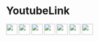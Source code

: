 # YoutubeLink
<a href="https://www.youtube.com/"><img height="30px" src="https://img.shields.io/badge/youtube-2e59c7.svg?style=for-the-badge&logo=cyclic&logoColor=white"><img></a>
<a href="https://www.google.com/"><img height="30px" src="https://img.shields.io/badge/google-2e59c7.svg?style=for-the-badge&logo=cyclic&logoColor=white"><img></a>
<a href="https://www.crazygames.com/"><img height="30px" src="https://img.shields.io/badge/crazygames-2e59c7.svg?style=for-the-badge&logo=cyclic&logoColor=white"><img></a>
<a href="https://www.tiktok.com/"><img height="30px" src="https://img.shields.io/badge/TikTok-2e59c7.svg?style=for-the-badge&logo=cyclic&logoColor=white"><img></a>
<a href="https://hypertabs.cc/"><img height="30px" src="https://img.shields.io/badge/hypertabs-2e59c7.svg?style=for-the-badge&logo=cyclic&logoColor=white"><img></a>
<a href="https://remotedesktop.google.com/access"><img height="30px" src="https://img.shields.io/badge/RemoteDesk-2e59c7.svg?style=for-the-badge&logo=cyclic&logoColor=white"><img></a>
<a href="https://chat.openai.com/chat"><img height="30px" src="https://img.shields.io/badge/ChatGPT-2e59c7.svg?style=for-the-badge&logo=cyclic&logoColor=white"><img></a>
